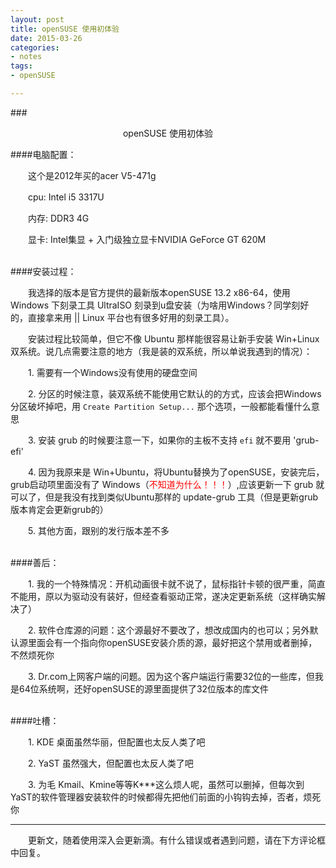```yaml
---
layout: post
title: openSUSE 使用初体验
date: 2015-03-26
categories:
- notes
tags:
- openSUSE

---
```


###<center>openSUSE 使用初体验</center>

####电脑配置：

　　这个是2012年买的acer V5-471g

　　cpu: Intel i5 3317U

　　内存: DDR3 4G

　　显卡: Intel集显 + 入门级独立显卡NVIDIA GeForce GT 620M

<br/>
####安装过程：

　　我选择的版本是官方提供的最新版本openSUSE 13.2 x86-64，使用 Windows 下刻录工具 UltraISO 刻录到u盘安装（为啥用Windows？同学刻好的，直接拿来用 || Linux 平台也有很多好用的刻录工具）。

　　安装过程比较简单，但它不像 Ubuntu 那样能很容易让新手安装 Win+Linux 双系统。说几点需要注意的地方（我是装的双系统，所以单说我遇到的情况）：

　　1. 需要有一个Windows没有使用的硬盘空间

　　2. 分区的时候注意，装双系统不能使用它默认的的方式，应该会把Windows分区破坏掉吧，用 `Create Partition Setup...` 那个选项，一般都能看懂什么意思

　　3. 安装 grub 的时候要注意一下，如果你的主板不支持 `efi` 就不要用 'grub-efi'

　　4. 因为我原来是 Win+Ubuntu，将Ubuntu替换为了openSUSE，安装完后，grub启动项里面没有了 Windows（<span style="color: red">不知道为什么！！！</span>）,应该更新一下 grub 就可以了，但是我没有找到类似Ubuntu那样的 update-grub 工具（但是更新grub版本肯定会更新grub的）

　　5. 其他方面，跟别的发行版本差不多

<br/>
####善后：

　　1. 我的一个特殊情况：开机动画很卡就不说了，鼠标指针卡顿的很严重，简直不能用，原以为驱动没有装好，但经查看驱动正常，遂决定更新系统（这样确实解决了）

　　2. 软件仓库源的问题：这个源最好不要改了，想改成国内的也可以；另外默认源里面会有一个指向你openSUSE安装介质的源，最好把这个禁用或者删掉，不然烦死你

　　3. Dr.com上网客户端的问题。因为这个客户端运行需要32位的一些库，但我是64位系统啊，还好openSUSE的源里面提供了32位版本的库文件 

<br/>
####吐槽：

　　1. KDE 桌面虽然华丽，但配置也太反人类了吧

　　2. YaST 虽然强大，但配置也太反人类了吧 

　　3. 为毛 Kmail、Kmine等等K***这么烦人呢，虽然可以删掉，但每次到YaST的软件管理器安装软件的时候都得先把他们前面的小钩钩去掉，否者，烦死你 

<hr/>

　　更新文，随着使用深入会更新滴。有什么错误或者遇到问题，请在下方评论框中回复。

